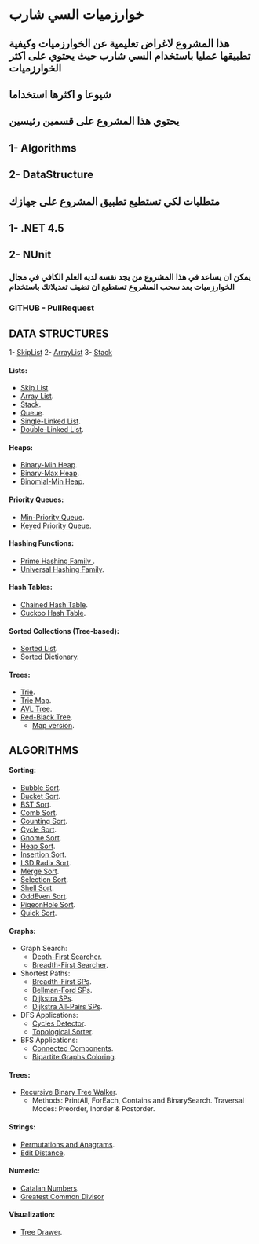 # خوارزميات السي شارب 
## هذا المشروع لاغراض تعليمية عن الخوارزميات وكيفية تطبيقها عمليا باستخدام السي شارب حيث يحتوي على اكثر الخوارزميات 
## شيوعا و اكثرها استخداما 
## يحتوي هذا المشروع على قسمين رئيسين 
## 1- Algorithms
## 2- DataStructure 

## متطلبات لكي تستطيع تطبيق المشروع على جهازك
## 1- .NET 4.5
## 2- NUnit

### يمكن ان يساعد في هذا المشروع من يجد نفسه لديه العلم الكافي في مجال الخوارزميات بعد سحب المشروع تستطيع ان تضيف تعديلاتك باستخدام 
### GITHUB - PullRequest 

## DATA STRUCTURES

1- <a href="https://en.wikipedia.org/wiki/Skip_list">SkipList</a>
2- <a href="https://en.wikibooks.org/wiki/Java_Programming/ArrayList">ArrayList</a>
3- <a href="https://en.wikipedia.org/wiki/Stack">Stack</a>

#### Lists:
  * [Skip List](https://en.wikipedia.org/wiki/Skip_list).
  * [Array List](https://en.wikibooks.org/wiki/Java_Programming/ArrayList).
  * [Stack](https://en.wikipedia.org/wiki/Stack).
  * [Queue](https://en.wikipedia.org/wiki/Queue_(abstract_data_type)).
  * [Single-Linked List](https://en.wikipedia.org/wiki/Linked_list).
  * [Double-Linked List](https://en.wikipedia.org/wiki/Linked_list).

  #### Heaps:
  * [Binary-Min Heap](https://en.wikipedia.org/wiki/Binary_heap).
  * [Binary-Max Heap](https://en.wikipedia.org/wiki/Binary_heap).
  * [Binomial-Min Heap](https://en.wikipedia.org/wiki/Binary_heap).

  #### Priority Queues:
  * [Min-Priority Queue](https://en.wikipedia.org/wiki/Priority_queue).
  * [Keyed Priority Queue](https://en.wikipedia.org/wiki/Kinetic_priority_queue).
 
#### Hashing Functions:
  * [Prime Hashing Family ](https://en.wikipedia.org/wiki/Universal_hashing).
  * [Universal Hashing Family](https://en.wikipedia.org/wiki/Universal_hashing).

#### Hash Tables:
  * [Chained Hash Table](https://en.wikipedia.org/wiki/Hash_table).
  * [Cuckoo Hash Table](https://en.wikipedia.org/wiki/Hash_table).

#### Sorted Collections (Tree-based):
  * [Sorted List](https://en.wikipedia.org/wiki/Sorting_algorithm).
  * [Sorted Dictionary](https://en.wikipedia.org/wiki/Sorting_algorithm).

#### Trees:
  * [Trie](https://en.wikipedia.org/wiki/Trie).
  * [Trie Map](https://en.wikipedia.org/wiki/Trie).
  * [AVL Tree](https://en.wikipedia.org/wiki/AVL_tree).
  * [Red-Black Tree](https://en.wikipedia.org/wiki/Red%E2%80%93black_tree).
    * [Map version](https://en.wikipedia.org/wiki/MapReduce). 
   
   ## ALGORITHMS

#### Sorting:
  * [Bubble Sort]().
  * [Bucket Sort]().
  * [BST Sort]().
  * [Comb Sort]().
  * [Counting Sort]().
  * [Cycle Sort]().
  * [Gnome Sort]().
  * [Heap Sort]().
  * [Insertion Sort]().
  * [LSD Radix Sort]().
  * [Merge Sort]().
  * [Selection Sort]().
  * [Shell Sort]().
  * [OddEven Sort]().
  * [PigeonHole Sort]().
  * [Quick Sort]().

#### Graphs:
  * Graph Search:
    + [Depth-First Searcher]().
    + [Breadth-First Searcher]().
  * Shortest Paths:
    + [Breadth-First SPs]().
    + [Bellman-Ford SPs]().
    + [Dijkstra SPs]().
    + [Dijkstra All-Pairs SPs]().
  * DFS Applications:
    + [Cycles Detector]().
    + [Topological Sorter]().
  * BFS Applications:
    + [Connected Components]().
    + [Bipartite Graphs Coloring]().

#### Trees:
  * [Recursive Binary Tree Walker]().
    + Methods: PrintAll, ForEach, Contains and BinarySearch. Traversal Modes: Preorder, Inorder & Postorder.

#### Strings:
  * [Permutations and Anagrams]().
  * [Edit Distance]().
    

#### Numeric:
  * [Catalan Numbers]().
  * [Greatest Common Divisor]()

#### Visualization:
  * [Tree Drawer]().


